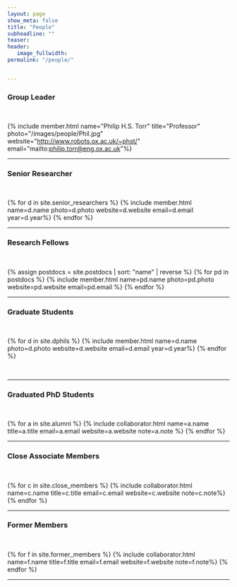 ```yaml
---
layout: page
show_meta: false
title: "People"
subheadline: ""
teaser: 
header:
   image_fullwidth: 
permalink: "/people/"


---
```


<div class="row">

<h3 class="section-title">Group Leader</h3>
<br/>

{% include member.html name="Philip H.S. Torr" title="Professor" photo="/images/people/Phil.jpg" website="http://www.robots.ox.ac.uk/~phst/" email="mailto:philip.torr@eng.ox.ac.uk"%}

<hr/>

<h3 class="medium-12 section-title" >Senior Researcher</h3>
<br/>

{% for d in site.senior_researchers %}
	{% include member.html name=d.name photo=d.photo website=d.website email=d.email year=d.year%}
{% endfor %}


<hr/>

<h3 class="medium-12 section-title">Research Fellows</h3>
<br/>

{% assign postdocs = site.postdocs | sort: "name" | reverse %}
{% for pd in postdocs %}
	{% include member.html name=pd.name photo=pd.photo website=pd.website email=pd.email %}
{% endfor %}



<hr/>

<h3 class="medium-12 section-title">Graduate Students</h3>
<br/>

{% for d in site.dphils %}
	{% include member.html name=d.name photo=d.photo website=d.website email=d.email year=d.year%}
{% endfor %}


<br/>
<hr/>

<h3 class="medium-12 section-title">Graduated PhD Students</h3>
<br/>

{% for a in site.alumni %}
	{% include collaborator.html name=a.name title=a.title email=a.email website=a.website note=a.note %}
{% endfor %}
<br/>
<hr/>

<h3 class="medium-12 section-title">Close Associate Members</h3>
<br/>

{% for c in site.close_members %}
	{% include collaborator.html name=c.name title=c.title email=c.email website=c.website note=c.note%}
{% endfor %}
<br/>
<hr/>


<h3 class="medium-12 section-title">Former Members</h3>
<br/>

{% for f in site.former_members %}
	{% include collaborator.html name=f.name title=f.title email=f.email website=f.website note=f.note%}
{% endfor %}
<br/>
<hr/>
</div>



